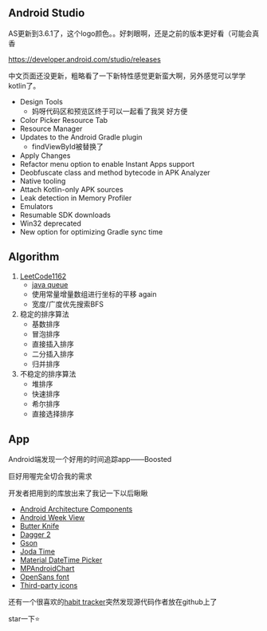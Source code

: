 ## Android Studio

AS更新到3.6.1了，这个logo颜色。。好刺眼啊，还是之前的版本更好看（可能会真香

https://developer.android.com/studio/releases

中文页面还没更新，粗略看了一下新特性感觉更新蛮大啊，另外感觉可以学学kotlin了。

- Design Tools
  - 妈呀代码区和预览区终于可以一起看了我哭 好方便
- Color Picker Resource Tab
- Resource Manager
- Updates to the Android Gradle plugin
  - findViewById被替换了
- Apply Changes
- Refactor menu option to enable Instant Apps support
- Deobfuscate class and method bytecode in APK Analyzer
- Native tooling
- Attach Kotlin-only APK sources
- Leak detection in Memory Profiler
- Emulators
- Resumable SDK downloads
- Win32 deprecated
- New option for optimizing Gradle sync time

## Algorithm

1. [LeetCode1162](https://leetcode-cn.com/problems/as-far-from-land-as-possible/)
   - [java queue](https://blog.csdn.net/u012050154/article/details/60572567)
   - 使用常量增量数组进行坐标的平移 again
   - 宽度/广度优先搜索BFS
2. 稳定的排序算法
   - 基数排序
   - 冒泡排序
   - 直接插入排序
   - 二分插入排序
   - 归并排序
3. 不稳定的排序算法
   - 堆排序
   - 快速排序
   - 希尔排序
   - 直接选择排序

## App

Android端发现一个好用的时间追踪app——Boosted

巨好用喔完全切合我的需求

开发者把用到的库放出来了我记一下以后瞅瞅

- [Android Architecture Components](https://developer.android.com/topic/libraries/architecture)
- [Android Week View](https://jitpack.io/p/kmenager/android-week-view)
- [Butter Knife](https://jakewharton.github.io/butterknife)
- [Dagger 2](https://github.com/google/dagger)
- [Gson](https://github.com/google/gson)
- [Joda Time](https://github.com/JodaOrg/joda-time)
- [Material DateTime Picker](https://github.com/wdullaer/MaterialDateTimePicker)
- [MPAndroidChart](https://github.com/PhilJay/MPAndroidChart)
- [OpenSans font](https://fonts.google.com/specimen/Open+Sans)
- [Third-party icons](https://www.flaticon.com)

还有一个很喜欢的[habit tracker](https://github.com/iSoron/uhabits)突然发现源代码作者放在github上了

star一下⭐️